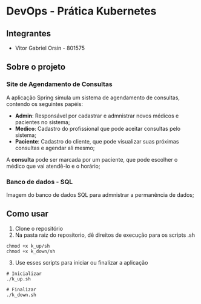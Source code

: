 # DevOps - Prática Kubernetes
## Integrantes
- Vitor Gabriel Orsin - 801575


## Sobre o projeto
### Site de Agendamento de Consultas
A aplicação Spring simula um sistema de agendamento de consultas, contendo os seguintes papéis:
- **Admin**: Responsável por cadastrar e admnistrar novos médicos e pacientes no sistema;
- **Medico**: Cadastro do profissional que pode aceitar consultas pelo sistema;
- **Paciente**: Cadastro do cliente, que pode visualizar suas próximas consultas e agendar ali mesmo;
  
A **consulta** pode ser marcada por um paciente, que pode escolher o médico que vai atendê-lo e o horário;

### Banco de dados - SQL
Imagem do banco de dados SQL para admnistrar a permanência de dados;

## Como usar
1. Clone o repositório
2. Na pasta raiz do repositorio, dê direitos de execução para os scripts .sh
```
chmod +x k_up/sh
chmod +x k_down/sh
```
3. Use esses scripts para iniciar ou finalizar a aplicação
```
# Inicializar
./k_up.sh

# Finalizar
./k_down.sh
```
